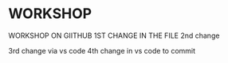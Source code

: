 # WORKSHOP 


WORKSHOP ON GIITHUB
1ST CHANGE IN THE FILE
2nd change

3rd change via vs code
4th change in vs code to commit